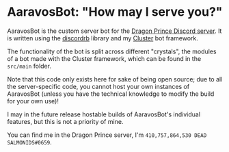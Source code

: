 # AaravosBot: "How may I serve you?"

AaravosBot is the custom server bot for the [Dragon Prince Discord server](https://discord.gg/thedragonprince). 
It is written using the [discordrb](https://github.com/meew0/discordrb) library and 
my [Cluster](https://github.com/410757864530-dead-salmonids/cluster) bot framework.

The functionality of the bot is split across different "crystals", the modules of a bot made with the Cluster framework,
which can be found in the `src/main` folder. 

Note that this code only exists here for sake of being open source; due to all the server-specific code, you cannot host 
your own instances of AaravosBot (unless you have the technical knowledge to modify the build for your own use)!

I may in the future release hostable builds of AaravosBot's individual features, but this is not a priority of mine.

You can find me in the Dragon Prince server, I'm `410,757,864,530 DEAD SALMONIDS#0659`.
